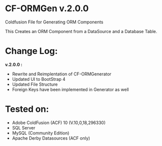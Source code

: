 CF-ORMGen v.2.0.0
=========

Coldfusion File for Generating ORM Components

This Creates an ORM Component from a DataSource and a Database Table.

Change Log:
==========
**v.2.0.0 :** 
* Rewrite and Reimplentation of CF-ORMGenerator
* Updated UI to BootStrap 4
* Updated File Structure
* Foreign Keys have been implemented in Generator as well
   

Tested on:
========== 
* Adobe ColdFusion (ACF) 10 (V.10,0,18,296330)
* SQL Server
* MySQL (Community Edition)
* Apache Derby Datasources (ACF only)
